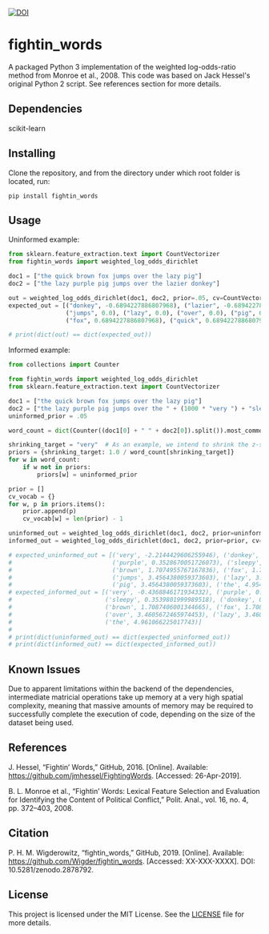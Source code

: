 [![DOI](https://zenodo.org/badge/175908432.svg)](https://zenodo.org/badge/latestdoi/175908432)

# fightin_words
A packaged Python 3 implementation of the weighted log-odds-ratio method from Monroe et al., 2008. This code was based on Jack Hessel's original Python 2 script. See references section for more details.  

Dependencies
---
scikit-learn

Installing
---
Clone the repository, and from the directory under which root folder is located, run:
```
pip install fightin_words
```

Usage
---
Uninformed example:
    
```python
from sklearn.feature_extraction.text import CountVectorizer
from fightin_words import weighted_log_odds_dirichlet

doc1 = ["the quick brown fox jumps over the lazy pig"]
doc2 = ["the lazy purple pig jumps over the lazier donkey"]

out = weighted_log_odds_dirichlet(doc1, doc2, prior=.05, cv=CountVectorizer())
expected_out = [("donkey", -0.6894227886807968), ("lazier", -0.6894227886807968), ("purple", -0.6894227886807968),
                ("jumps", 0.0), ("lazy", 0.0), ("over", 0.0), ("pig", 0.0), ("the", 0.0), ("brown", 0.6894227886807968),
                ("fox", 0.6894227886807968), ("quick", 0.6894227886807968)]

# print(dict(out) == dict(expected_out))
```

Informed example:

```python
from collections import Counter

from fightin_words import weighted_log_odds_dirichlet
from sklearn.feature_extraction.text import CountVectorizer

doc1 = ["the quick brown fox jumps over the lazy pig"]
doc2 = ["the lazy purple pig jumps over the " + (1000 * "very ") + "sleepy donkey"]
uninformed_prior = .05

word_count = dict(Counter((doc1[0] + " " + doc2[0]).split()).most_common())

shrinking_target = "very"  # As an example, we intend to shrink the z-score of "very".
priors = {shrinking_target: 1.0 / word_count[shrinking_target]}
for w in word_count:
    if w not in priors:
        priors[w] = uninformed_prior

prior = []
cv_vocab = {}
for w, p in priors.items():
    prior.append(p)
    cv_vocab[w] = len(prior) - 1

uninformed_out = weighted_log_odds_dirichlet(doc1, doc2, prior=uninformed_prior, cv=CountVectorizer())
informed_out = weighted_log_odds_dirichlet(doc1, doc2, prior=prior, cv=CountVectorizer(vocabulary=cv_vocab))

# expected_uninformed_out = [('very', -2.2144429606255946), ('donkey', 0.3528670051726073),
#                            ('purple', 0.3528670051726073), ('sleepy', 0.3528670051726073),
#                            ('brown', 1.7074955767167836), ('fox', 1.7074955767167836), ('quick', 1.7074955767167836),
#                            ('jumps', 3.4564380059373603), ('lazy', 3.4564380059373603), ('over', 3.4564380059373603),
#                            ('pig', 3.4564380059373603), ('the', 4.954523357120953)]
# expected_informed_out = [('very', -0.4368846171934332), ('purple', 0.3539801999989518),
#                          ('sleepy', 0.3539801999989518), ('donkey', 0.3539801999989518), ('quick', 1.7087406001344665),
#                          ('brown', 1.7087406001344665), ('fox', 1.7087406001344665), ('jumps', 3.4605672465974453),
#                          ('over', 3.4605672465974453), ('lazy', 3.4605672465974453), ('pig', 3.4605672465974453),
#                          ('the', 4.961066225017743)]
# 
# print(dict(uninformed_out) == dict(expected_uninformed_out))
# print(dict(informed_out) == dict(expected_informed_out))
```

Known Issues
---
Due to apparent limitations within the backend of the dependencies, intermediate matricial operations take up memory at a very high spatial complexity, meaning that massive amounts of memory may be required to successfully complete the execution of code, depending on the size of the dataset being used.  

References
---
J. Hessel, “Fightin’ Words,” GitHub, 2016. [Online]. Available: https://github.com/jmhessel/FightingWords. [Accessed: 26-Apr-2019].

B. L. Monroe et al., “Fightin’ Words: Lexical Feature Selection and Evaluation for Identifying the Content of Political Conflict,” Polit. Anal., vol. 16, no. 4, pp. 372–403, 2008.

Citation
---
P. H. M. Wigderowitz, “fightin_words,” GitHub, 2019. [Online]. Available: https://github.com/Wigder/fightin_words. [Accessed: XX-XXX-XXXX]. DOI: 10.5281/zenodo.2878792.

License
---
This project is licensed under the MIT License. See the [LICENSE](LICENSE) file for more details.
